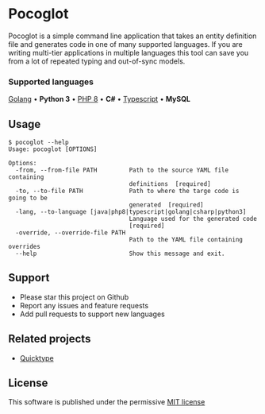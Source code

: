 # Pocoglot

Pocoglot is a simple command line application that takes an entity definition file and generates code in one of many supported languages. If you are writing multi-tier applications in multiple languages this tool can save you from a lot of repeated typing and out-of-sync models.

### Supported languages

[Golang](docs/golang.md) • **Python 3** • [PHP 8](docs/php.md) • **C#** • [Typescript](docs/typescript.md) •  **MySQL**

## Usage

```shell
$ pocoglot --help
Usage: pocoglot [OPTIONS]

Options:
  -from, --from-file PATH         Path to the source YAML file containing
                                  definitions  [required]
  -to, --to-file PATH             Path to where the targe code is going to be
                                  generated  [required]
  -lang, --to-language [java|php8|typescript|golang|csharp|python3]
                                  Language used for the generated code
                                  [required]
  -override, --override-file PATH
                                  Path to the YAML file containing overrides
  --help                          Show this message and exit.
```

## Support

- Please star this project on Github
- Report any issues and feature requests
- Add pull requests to support new languages

## Related projects

- [Quicktype](https://quicktype.io/)

## License

This software is published under the permissive [MIT license](LICENSE.md)
